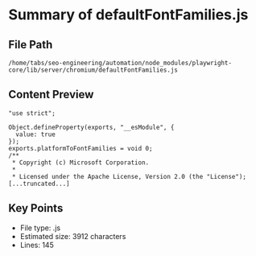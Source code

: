 # Summary of defaultFontFamilies.js
  
## File Path
`/home/tabs/seo-engineering/automation/node_modules/playwright-core/lib/server/chromium/defaultFontFamilies.js`

## Content Preview
```
"use strict";

Object.defineProperty(exports, "__esModule", {
  value: true
});
exports.platformToFontFamilies = void 0;
/**
 * Copyright (c) Microsoft Corporation.
 *
 * Licensed under the Apache License, Version 2.0 (the "License");
[...truncated...]
```

## Key Points
- File type: .js
- Estimated size: 3912 characters
- Lines: 145

